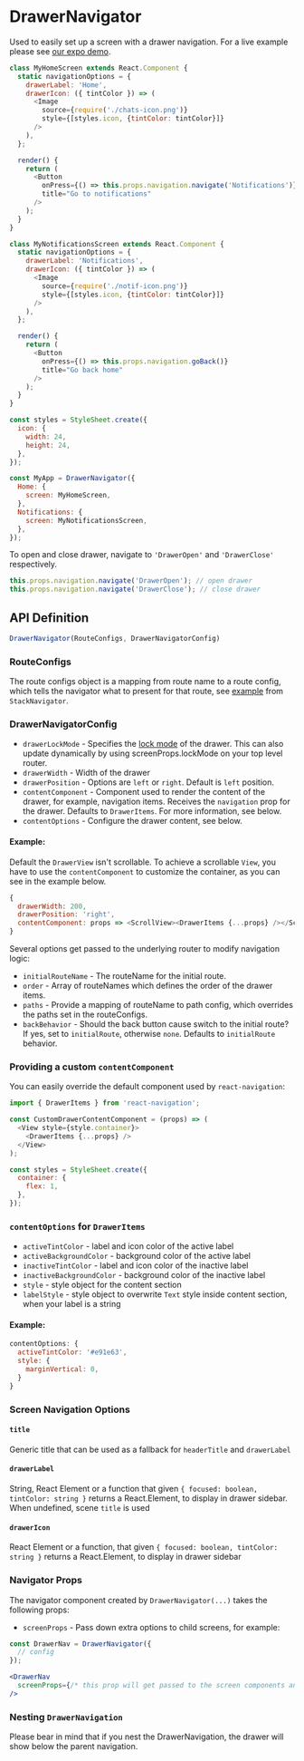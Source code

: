 # DrawerNavigator

Used to easily set up a screen with a drawer navigation. For a live example please see [our expo demo](https://exp.host/@react-navigation/NavigationPlayground).

```js
class MyHomeScreen extends React.Component {
  static navigationOptions = {
    drawerLabel: 'Home',
    drawerIcon: ({ tintColor }) => (
      <Image
        source={require('./chats-icon.png')}
        style={[styles.icon, {tintColor: tintColor}]}
      />
    ),
  };

  render() {
    return (
      <Button
        onPress={() => this.props.navigation.navigate('Notifications')}
        title="Go to notifications"
      />
    );
  }
}

class MyNotificationsScreen extends React.Component {
  static navigationOptions = {
    drawerLabel: 'Notifications',
    drawerIcon: ({ tintColor }) => (
      <Image
        source={require('./notif-icon.png')}
        style={[styles.icon, {tintColor: tintColor}]}
      />
    ),
  };

  render() {
    return (
      <Button
        onPress={() => this.props.navigation.goBack()}
        title="Go back home"
      />
    );
  }
}

const styles = StyleSheet.create({
  icon: {
    width: 24,
    height: 24,
  },
});

const MyApp = DrawerNavigator({
  Home: {
    screen: MyHomeScreen,
  },
  Notifications: {
    screen: MyNotificationsScreen,
  },
});
```

To open and close drawer, navigate to `'DrawerOpen'` and `'DrawerClose'` respectively.

```js
this.props.navigation.navigate('DrawerOpen'); // open drawer
this.props.navigation.navigate('DrawerClose'); // close drawer
```

## API Definition

```js
DrawerNavigator(RouteConfigs, DrawerNavigatorConfig)
```

### RouteConfigs

The route configs object is a mapping from route name to a route config, which tells the navigator what to present for that route, see [example](/docs/api/navigators/StackNavigator.md#routeconfigs) from `StackNavigator`.


### DrawerNavigatorConfig
- `drawerLockMode` - Specifies the [lock mode](https://facebook.github.io/react-native/docs/drawerlayoutandroid.html#drawerlockmode) of the drawer. This can also update dynamically by using screenProps.lockMode on your top level router.
- `drawerWidth` - Width of the drawer
- `drawerPosition` - Options are `left` or `right`. Default is `left` position.
- `contentComponent` - Component used to render the content of the drawer, for example, navigation items. Receives the `navigation` prop for the drawer. Defaults to `DrawerItems`. For more information, see below.
- `contentOptions` - Configure the drawer content, see below.

#### Example:

Default the `DrawerView` isn't scrollable.
To achieve a scrollable `View`, you have to use the `contentComponent` to customize the container,
as you can see in the example below.

```js
{
  drawerWidth: 200,
  drawerPosition: 'right',
  contentComponent: props => <ScrollView><DrawerItems {...props} /></ScrollView>
}
```

Several options get passed to the underlying router to modify navigation logic:

- `initialRouteName` - The routeName for the initial route.
- `order` - Array of routeNames which defines the order of the drawer items.
- `paths` - Provide a mapping of routeName to path config, which overrides the paths set in the routeConfigs.
- `backBehavior` - Should the back button cause switch to the initial route? If yes, set to `initialRoute`, otherwise `none`. Defaults to `initialRoute` behavior.

### Providing a custom `contentComponent`

You can easily override the default component used by `react-navigation`:

```js
import { DrawerItems } from 'react-navigation';

const CustomDrawerContentComponent = (props) => (
  <View style={style.container}>
    <DrawerItems {...props} />
  </View>
);

const styles = StyleSheet.create({
  container: {
    flex: 1,
  },
});
```

### `contentOptions` for `DrawerItems`

- `activeTintColor` - label and icon color of the active label
- `activeBackgroundColor` - background color of the active label
- `inactiveTintColor` - label and icon color of the inactive label
- `inactiveBackgroundColor` - background color of the inactive label
- `style` - style object for the content section
- `labelStyle` - style object to overwrite `Text` style inside content section, when your label is a string

#### Example:

```js
contentOptions: {
  activeTintColor: '#e91e63',
  style: {
    marginVertical: 0,
  }
}
```

### Screen Navigation Options

#### `title`

Generic title that can be used as a fallback for `headerTitle` and `drawerLabel`

#### `drawerLabel`

String, React Element or a function that given `{ focused: boolean, tintColor: string }` returns a React.Element, to display in drawer sidebar. When undefined, scene `title` is used

#### `drawerIcon`

React Element or a function, that given `{ focused: boolean, tintColor: string }` returns a React.Element, to display in drawer sidebar

### Navigator Props

The navigator component created by `DrawerNavigator(...)` takes the following props:

- `screenProps` - Pass down extra options to child screens, for example:


 ```jsx
 const DrawerNav = DrawerNavigator({
   // config
 });

 <DrawerNav
   screenProps={/* this prop will get passed to the screen components and nav options as props.screenProps */}
 />
 ```

 ### Nesting `DrawerNavigation`

Please bear in mind that if you nest the DrawerNavigation, the drawer will show below the parent navigation.
